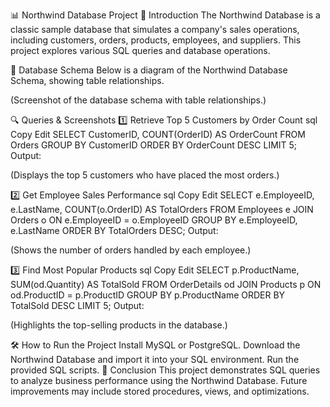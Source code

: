 📊 Northwind Database Project
📌 Introduction
The Northwind Database is a classic sample database that simulates a company's sales operations, including customers, orders, products, employees, and suppliers. This project explores various SQL queries and database operations.

📁 Database Schema
Below is a diagram of the Northwind Database Schema, showing table relationships.


(Screenshot of the database schema with table relationships.)

🔍 Queries & Screenshots
1️⃣ Retrieve Top 5 Customers by Order Count
sql
Copy
Edit
SELECT CustomerID, COUNT(OrderID) AS OrderCount
FROM Orders
GROUP BY CustomerID
ORDER BY OrderCount DESC
LIMIT 5;
Output:

(Displays the top 5 customers who have placed the most orders.)

2️⃣ Get Employee Sales Performance
sql
Copy
Edit
SELECT e.EmployeeID, e.LastName, COUNT(o.OrderID) AS TotalOrders
FROM Employees e
JOIN Orders o ON e.EmployeeID = o.EmployeeID
GROUP BY e.EmployeeID, e.LastName
ORDER BY TotalOrders DESC;
Output:

(Shows the number of orders handled by each employee.)

3️⃣ Find Most Popular Products
sql
Copy
Edit
SELECT p.ProductName, SUM(od.Quantity) AS TotalSold
FROM OrderDetails od
JOIN Products p ON od.ProductID = p.ProductID
GROUP BY p.ProductName
ORDER BY TotalSold DESC
LIMIT 5;
Output:

(Highlights the top-selling products in the database.)

🛠️ How to Run the Project
Install MySQL or PostgreSQL.
Download the Northwind Database and import it into your SQL environment.
Run the provided SQL scripts.
📌 Conclusion
This project demonstrates SQL queries to analyze business performance using the Northwind Database. Future improvements may include stored procedures, views, and optimizations.
